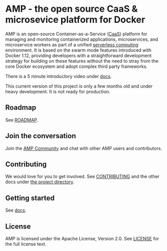 # AMP - the open source CaaS & microsevice platform for Docker

AMP is an open-source Container-as-a-Service ([CaaS](https://blog.docker.com/2016/02/containers-as-a-service-caas/))
platform for managing and monitoring containerized applications,  microservices, and microservice workers as part
of a unified [serverless computing](https://en.wikipedia.org/wiki/Serverless_computing) environment.
It is based on the swarm mode features introduced with Docker 1.12, providing developers with
a straightforward development strategy for building on these features without the need to stray from the
core Docker ecosystem and adopt complex third party frameworks.

There is a 5 minute introductory video under [docs](docs/).

This current version of this project is only a few months old and under heavy development. It is not
ready for production.

## Roadmap

See [ROADMAP](project/ROADMAP.md).

## Join the conversation

Join the [AMP Community](https://amp.mobilize.io) and chat with other AMP users and contributors.

## Contributing

We would love for you to get involved. See [CONTRIBUTING](project/CONTRIBUTING.md) and the other docs under [the project directory](project/).

## Getting started

See [docs](docs/).

## License

AMP is licensed under the Apache License, Version 2.0. See [LICENSE](https://github.com/appcelerator/amp/blob/master/LICENSE)
for the full license text.

